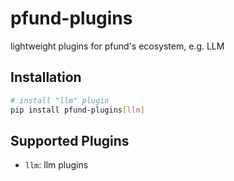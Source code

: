 # pfund-plugins

lightweight plugins for pfund's ecosystem, e.g. LLM

## Installation

```bash
# install "llm" plugin
pip install pfund-plugins[llm]
```

## Supported Plugins

- `llm`: llm plugins
<!-- - `gpu`: gpu plugins -->
